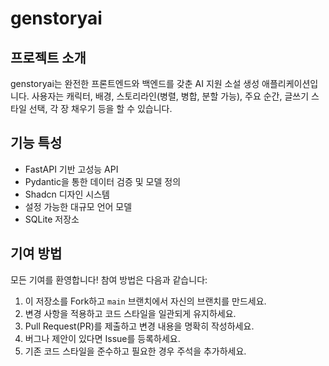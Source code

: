 # genstoryai

## 프로젝트 소개

genstoryai는 완전한 프론트엔드와 백엔드를 갖춘 AI 지원 소설 생성 애플리케이션입니다.
사용자는 캐릭터, 배경, 스토리라인(병렬, 병합, 분할 가능), 주요 순간, 글쓰기 스타일 선택, 각 장 채우기 등을 할 수 있습니다.

## 기능 특성
- FastAPI 기반 고성능 API
- Pydantic을 통한 데이터 검증 및 모델 정의
- Shadcn 디자인 시스템
- 설정 가능한 대규모 언어 모델
- SQLite 저장소

## 기여 방법

모든 기여를 환영합니다! 참여 방법은 다음과 같습니다:

1. 이 저장소를 Fork하고 `main` 브랜치에서 자신의 브랜치를 만드세요.
2. 변경 사항을 적용하고 코드 스타일을 일관되게 유지하세요.
3. Pull Request(PR)를 제출하고 변경 내용을 명확히 작성하세요.
4. 버그나 제안이 있다면 Issue를 등록하세요.
5. 기존 코드 스타일을 준수하고 필요한 경우 주석을 추가하세요.
